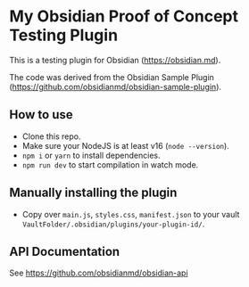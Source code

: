 # My Obsidian Proof of Concept Testing Plugin

This is a testing plugin for Obsidian (https://obsidian.md).

The code was derived from the Obsidian Sample Plugin (https://github.com/obsidianmd/obsidian-sample-plugin).

## How to use

- Clone this repo.
- Make sure your NodeJS is at least v16 (`node --version`).
- `npm i` or `yarn` to install dependencies.
- `npm run dev` to start compilation in watch mode.

## Manually installing the plugin

- Copy over `main.js`, `styles.css`, `manifest.json` to your vault `VaultFolder/.obsidian/plugins/your-plugin-id/`.

## API Documentation

See https://github.com/obsidianmd/obsidian-api
